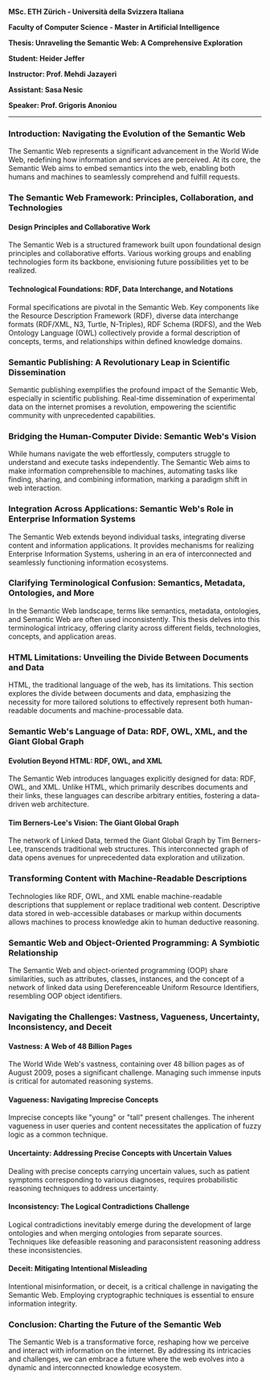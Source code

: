 **MSc. ETH Zürich - Università della Svizzera Italiana**

**Faculty of Computer Science - Master in Artificial Intelligence**

**Thesis: Unraveling the Semantic Web: A Comprehensive Exploration**

**Student: Heider Jeffer**

**Instructor: Prof. Mehdi Jazayeri**

**Assistant: Sasa Nesic**

**Speaker: Prof. Grigoris Anoniou**

---

### Introduction: Navigating the Evolution of the Semantic Web

The Semantic Web represents a significant advancement in the World Wide Web, redefining how information and services are perceived. At its core, the Semantic Web aims to embed semantics into the web, enabling both humans and machines to seamlessly comprehend and fulfill requests.

### The Semantic Web Framework: Principles, Collaboration, and Technologies

#### Design Principles and Collaborative Work

The Semantic Web is a structured framework built upon foundational design principles and collaborative efforts. Various working groups and enabling technologies form its backbone, envisioning future possibilities yet to be realized.

#### Technological Foundations: RDF, Data Interchange, and Notations

Formal specifications are pivotal in the Semantic Web. Key components like the Resource Description Framework (RDF), diverse data interchange formats (RDF/XML, N3, Turtle, N-Triples), RDF Schema (RDFS), and the Web Ontology Language (OWL) collectively provide a formal description of concepts, terms, and relationships within defined knowledge domains.

### Semantic Publishing: A Revolutionary Leap in Scientific Dissemination

Semantic publishing exemplifies the profound impact of the Semantic Web, especially in scientific publishing. Real-time dissemination of experimental data on the internet promises a revolution, empowering the scientific community with unprecedented capabilities.

### Bridging the Human-Computer Divide: Semantic Web's Vision

While humans navigate the web effortlessly, computers struggle to understand and execute tasks independently. The Semantic Web aims to make information comprehensible to machines, automating tasks like finding, sharing, and combining information, marking a paradigm shift in web interaction.

### Integration Across Applications: Semantic Web's Role in Enterprise Information Systems

The Semantic Web extends beyond individual tasks, integrating diverse content and information applications. It provides mechanisms for realizing Enterprise Information Systems, ushering in an era of interconnected and seamlessly functioning information ecosystems.

### Clarifying Terminological Confusion: Semantics, Metadata, Ontologies, and More

In the Semantic Web landscape, terms like semantics, metadata, ontologies, and Semantic Web are often used inconsistently. This thesis delves into this terminological intricacy, offering clarity across different fields, technologies, concepts, and application areas.

### HTML Limitations: Unveiling the Divide Between Documents and Data

HTML, the traditional language of the web, has its limitations. This section explores the divide between documents and data, emphasizing the necessity for more tailored solutions to effectively represent both human-readable documents and machine-processable data.

### Semantic Web's Language of Data: RDF, OWL, XML, and the Giant Global Graph

#### Evolution Beyond HTML: RDF, OWL, and XML

The Semantic Web introduces languages explicitly designed for data: RDF, OWL, and XML. Unlike HTML, which primarily describes documents and their links, these languages can describe arbitrary entities, fostering a data-driven web architecture.

#### Tim Berners-Lee's Vision: The Giant Global Graph

The network of Linked Data, termed the Giant Global Graph by Tim Berners-Lee, transcends traditional web structures. This interconnected graph of data opens avenues for unprecedented data exploration and utilization.

### Transforming Content with Machine-Readable Descriptions

Technologies like RDF, OWL, and XML enable machine-readable descriptions that supplement or replace traditional web content. Descriptive data stored in web-accessible databases or markup within documents allows machines to process knowledge akin to human deductive reasoning.

### Semantic Web and Object-Oriented Programming: A Symbiotic Relationship

The Semantic Web and object-oriented programming (OOP) share similarities, such as attributes, classes, instances, and the concept of a network of linked data using Dereferenceable Uniform Resource Identifiers, resembling OOP object identifiers.

### Navigating the Challenges: Vastness, Vagueness, Uncertainty, Inconsistency, and Deceit

#### Vastness: A Web of 48 Billion Pages

The World Wide Web's vastness, containing over 48 billion pages as of August 2009, poses a significant challenge. Managing such immense inputs is critical for automated reasoning systems.

#### Vagueness: Navigating Imprecise Concepts

Imprecise concepts like "young" or "tall" present challenges. The inherent vagueness in user queries and content necessitates the application of fuzzy logic as a common technique.

#### Uncertainty: Addressing Precise Concepts with Uncertain Values

Dealing with precise concepts carrying uncertain values, such as patient symptoms corresponding to various diagnoses, requires probabilistic reasoning techniques to address uncertainty.

#### Inconsistency: The Logical Contradictions Challenge

Logical contradictions inevitably emerge during the development of large ontologies and when merging ontologies from separate sources. Techniques like defeasible reasoning and paraconsistent reasoning address these inconsistencies.

#### Deceit: Mitigating Intentional Misleading

Intentional misinformation, or deceit, is a critical challenge in navigating the Semantic Web. Employing cryptographic techniques is essential to ensure information integrity.

### Conclusion: Charting the Future of the Semantic Web

The Semantic Web is a transformative force, reshaping how we perceive and interact with information on the internet. By addressing its intricacies and challenges, we can embrace a future where the web evolves into a dynamic and interconnected knowledge ecosystem.
